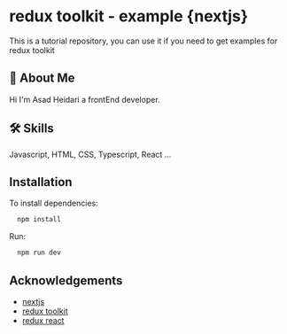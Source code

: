# redux toolkit - example {nextjs}

This is a tutorial repository, you can use it if you need to get examples for redux toolkit

## 🚀 About Me

Hi I'm Asad Heidari a frontEnd developer.

## 🛠 Skills

Javascript, HTML, CSS, Typescript, React ...

## Installation

To install dependencies:

```bash
  npm install
```

Run:

```bash
  npm run dev
```

## Acknowledgements

- [nextjs](https://nextjs.org/)
- [redux toolkit](https://redux-toolkit.js.org/)
- [redux react](https://react-redux.js.org/)
